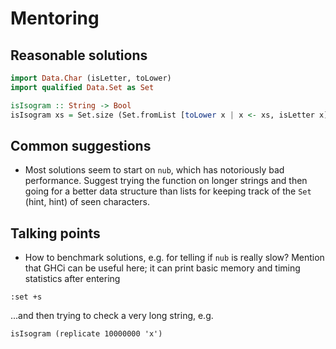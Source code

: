 # Mentoring

## Reasonable solutions

```haskell
import Data.Char (isLetter, toLower)
import qualified Data.Set as Set

isIsogram :: String -> Bool
isIsogram xs = Set.size (Set.fromList [toLower x | x <- xs, isLetter x]) == 26
```

## Common suggestions
- Most solutions seem to start on `nub`, which has notoriously bad performance.
Suggest trying the function on longer strings and then going for a better data
structure than lists for keeping track of the `Set` (hint, hint) of seen
characters.

## Talking points
- How to benchmark solutions, e.g. for telling if `nub` is really slow? Mention
that GHCi can be useful here; it can print basic memory and timing statistics
after entering
```
:set +s
```
...and then trying to check a very long string, e.g.
```
isIsogram (replicate 10000000 'x')
```
